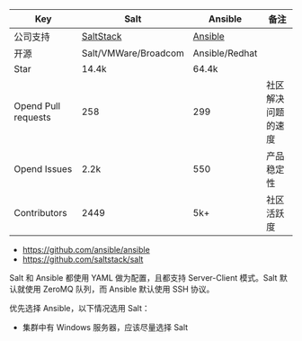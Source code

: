 | Key                 | Salt                                   | Ansible                             | 备注               |
| ------------------- | -------------------------------------- | ----------------------------------- | ------------------ |
| 公司支持            | [SaltStack](http://www.saltstack.com/) | [Ansible](https://www.ansible.com/) |                    |
| 开源                | Salt/VMWare/Broadcom                   | Ansible/Redhat                      |                    |
| Star                | 14.4k                                  | 64.4k                               |                    |
| Opend Pull requests | 258                                    | 299                                 | 社区解决问题的速度 |
| Opend Issues        | 2.2k                                   | 550                                 | 产品稳定性         |
| Contributors        | 2449                                   | 5k+                                 | 社区活跃度         |

- <https://github.com/ansible/ansible>
- <https://github.com/saltstack/salt>

Salt 和 Ansible 都使用 YAML 做为配置，且都支持 Server-Client 模式。Salt 默认就使用 ZeroMQ 队列，而 Ansible 默认使用 SSH 协议。

优先选择 Ansible，以下情况选用 Salt：

- 集群中有 Windows 服务器，应该尽量选择 Salt 